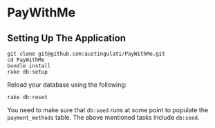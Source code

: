 PayWithMe
=========

Setting Up The Application
--------------------------

````
git clone git@github.com:austingulati/PayWithMe.git
cd PayWithMe
bundle install
rake db:setup
````

Reload your database using the following:

````
rake db:reset
````

You need to make sure that `db:seed` runs at some point to populate the `payment_methods` table. The above mentioned tasks include `db:seed`.